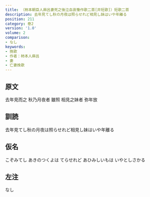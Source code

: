```yaml
---
title: （柿本朝臣人麻呂妻死之後泣血哀慟作歌二首[并短歌]）短歌二首
description: 去年見てし秋の月夜は照らせれど相見し妹はいや年離る
position: 211
category: 巻2
version: '1.0'
volume: 2
comparison:
- なし
keywords:
- 挽歌
- 作者：柿本人麻呂
- 妻
- 亡妻挽歌
---
```


## 原文

去年見而之 秋乃月夜者 雖照 相見之妹者 弥年放

## 訓読

去年見てし秋の月夜は照らせれど相見し妹はいや年離る

## 仮名

こぞみてし あきのつくよは てらせれど あひみしいもは いやとしさかる

## 左注

なし
